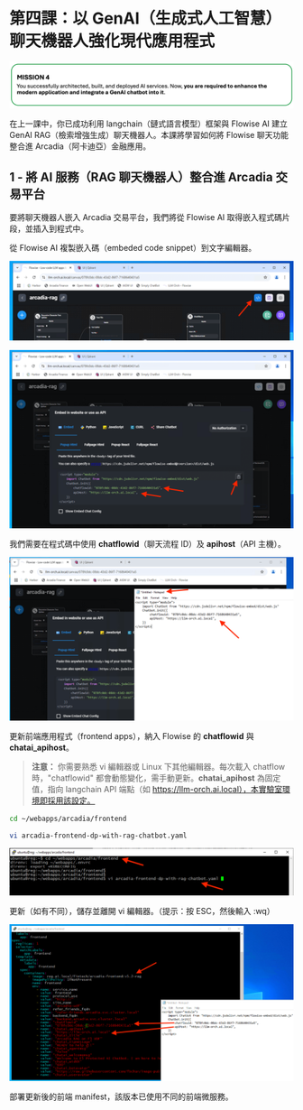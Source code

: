 # 第四課：以 GenAI（生成式人工智慧）聊天機器人強化現代應用程式

![任務 4](./_static/mission4.png)

在上一課中，你已成功利用 langchain（鏈式語言模型）框架與 Flowise AI 建立 GenAI RAG（檢索增強生成）聊天機器人。本課將學習如何將 Flowise 聊天功能整合進 Arcadia（阿卡迪亞）金融應用。

## 1 - 將 AI 服務（RAG 聊天機器人）整合進 Arcadia 交易平台
要將聊天機器人嵌入 Arcadia 交易平台，我們將從 Flowise AI 取得嵌入程式碼片段，並插入到程式中。

從 Flowise AI 複製嵌入碼（embeded code snippet）到文字編輯器。

![class4-1](./_static/class4-1.png)

![class4-2](./_static/class4-2.png)

我們需要在程式碼中使用 **chatflowid**（聊天流程 ID）及 **apihost**（API 主機）。

![class4-3](./_static/class4-3.png)

更新前端應用程式（frontend apps），納入 Flowise 的 **chatflowid** 與 **chatai_apihost**。

> **注意：** 你需要熟悉 vi 編輯器或 Linux 下其他編輯器。每次載入 chatflow 時，"chatflowid" 都會動態變化，需手動更新。**chatai_apihost** 為固定值，指向 langchain API 端點（如 https://llm-orch.ai.local），本實驗室環境即採用該設定。

```bash
cd ~/webapps/arcadia/frontend
```

```bash
vi arcadia-frontend-dp-with-rag-chatbot.yaml
```

![class4-4](./_static/class4-4.png)

更新（如有不同），儲存並離開 vi 編輯器。（提示：按 ESC，然後輸入 :wq）

![class4-5](./_static/class4-5.png)

部署更新後的前端 manifest，該版本已使用不同的前端微服務。
